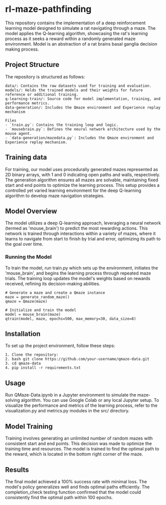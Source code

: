 # rl-maze-pathfinding
This repository contains the implementation of a deep reinforcement learning model designed to simulate a rat navigating through a maze. The model applies the Q-learning algorithm, showcasing the rat's learning process as it seeks a reward within a randomly generated maze environment. Model is an abstraction of a rat brains basal ganglia decision making process.

## Project Structure
The repository is structured as follows:
```
data/: Contains the raw datasets used for training and evaluation.
models/: Holds the trained models and their weights for future reference or additional training.
q-learning-train/: Source code for model implementation, training, and performance metrics.
data-generation/: Includes the Qmaze environment and Experience replay mechanism

Files
- `train.py`: Contains the training loop and logic.
- `mousebrain.py`: Defines the neural network architecture used by the mouse agent.
- `data-generation/mazedata.py`: Includes the Qmaze environment and Experience replay mechanism.
```

## Training data 
For training, our model uses procedurally generated mazes represented as 2D binary arrays, with 1 and 0 indicating open paths and walls, respectively. The generation algorithm ensures all mazes are solvable, maintaining fixed start and end points to optimize the learning process. This setup provides a controlled yet varied learning environment for the deep Q-learning algorithm to develop maze navigation strategies.

## Model Overview
The model utilizes a deep Q-learning approach, leveraging a neural network (termed as 'mouse_brain') to predict the most rewarding actions. This network is trained through interactions within a variety of mazes, where it learns to navigate from start to finish by trial and error, optimizing its path to the goal over time.
### Running the Model
To train the model, run train.py which sets up the environment, initiates the 'mouse_brain', and begins the learning process through repeated maze trials. The training loop updates the model's weights based on rewards received, refining its decision-making abilities.
```
# Generate a maze and create a Qmaze instance
maze = generate_random_maze()
qmaze = Qmaze(maze)

# Initialize and train the model
model = mouse_brain(maze)
qtrain(model, maze, epochs=500, max_memory=30, data_size=8)
```

## Installation
To set up the project environment, follow these steps:
```
1. Clone the repository:
2. bash git clone https://github.com/your-username/qmaze-data.git
3. cd qmaze-data
4. pip install -r requirements.txt
```

## Usage
Run QMaze-Data.ipynb in a Jupyter environment to simulate the maze-solving algorithm. You can use Google Colab or any local Jupyter setup.
To visualize the performance and metrics of the learning process, refer to the visualization.py and metrics.py modules in the src/ directory.

## Model Training
Training involves generating an unlimited number of random mazes with consistent start and end points. This decision was made to optimize the training time and resources. The model is trained to find the optimal path to the reward, which is located in the bottom right corner of the maze.

## Results
The final model achieved a 100% success rate with minimal loss. The model's policy generalizes well and finds optimal paths efficiently. The completion_check testing function confirmed that the model could consistently find the optimal path within 100 epochs.



